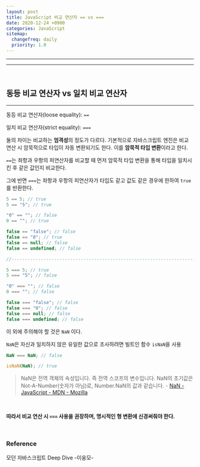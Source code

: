 ```yaml
---
layout: post
title: JavaScript 비교 연산자 == vs ===
date: 2020-12-24 +0900
categories: JavaScript
sitemap:
  changefreq: daily
  priority: 1.0
---
```


---

---

<br>

## 동등 비교 연산자 vs 일치 비교 연산자

---

동등 비교 연산자(loose equality): `==`

일치 비교 연산자(strict equality): `===`

둘의 차이는 비교하는 **엄격성**의 정도가 다르다. 기본적으로 자바스크립트 엔진은 비교 연산 시 암묵적으로 타입이 자동 변환되기도 한다. 이를 **암묵적 타입 변환**이라고 한다.

`==`는 좌항과 우항의 피연산자를 비교할 때 먼저 암묵적 타입 변환을 통해 타입을 일치시킨 후 같은 값인지 비교한다.

그에 반면 `===`는 좌항과 우항의 피연산자가 타입도 같고 값도 같은 경우에 한하여 `true`를 반환한다.

```jsx
5 == 5; // true
5 == "5"; // true

"0" == ""; // false
0 == ""; // true

false == "false"; // false
false == "0"; // true
false == null; // false
false == undefined; // false

//---------------------------------------------------------------------------

5 === 5; // true
5 === "5"; // false

"0" === ""; // false
0 === ""; // false

false === "false"; // false
false === "0"; // false
false === null; // false
false === undefined; // false
```

이 외에 주의해야 할 것은 `NaN` 이다.

`NaN`은 자신과 일치하지 않은 유일한 값으로 조사하려면 빌트인 함수 `isNaN`을 사용

```jsx
NaN === NaN; // false

isNaN(NaN); // true
```

> NaN은 전역 객체의 속성입니다. 즉 전역 스코프의 변수입니다. NaN의 초기값은 Not-A-Number(숫자가 아님)로, Number.NaN의 값과 같습니다. - [NaN - JavaScript - MDN - Mozilla](https://developer.mozilla.org/ko/docs/Web/JavaScript/Reference/Global_Objects/NaN)

<br>

**따라서 비교 연산 시 `===` 사용을 권장하며, 명시적인 형 변환에 신경써줘야 한다.**

<br>

### Reference

모던 자바스크립트 Deep Dive -이웅모-

